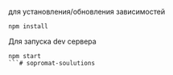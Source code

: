 для установления/обновления зависимостей
```
npm install
```

Для запуска dev сервера
```
npm start
```#   s o p r o m a t - s o u l u t i o n s  
 
